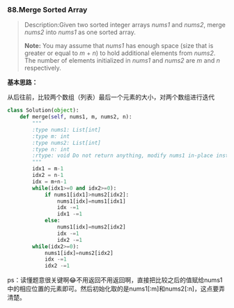 ### 88.Merge Sorted Array

> Description:Given two sorted integer arrays *nums1* and *nums2*, merge *nums2* into *nums1* as one sorted array.
>
> **Note:**
> You may assume that *nums1* has enough space (size that is greater or equal to *m* + *n*) to hold additional elements from *nums2*. The number of elements initialized in *nums1* and *nums2* are *m* and *n* respectively.

**基本思路：**

从后往前，比较两个数组（列表）最后一个元素的大小，对两个数组进行迭代

```python
class Solution(object):
    def merge(self, nums1, m, nums2, n):
        """
        :type nums1: List[int]
        :type m: int
        :type nums2: List[int]
        :type n: int
        :rtype: void Do not return anything, modify nums1 in-place instead.
        """    
        idx1 = m-1
        idx2 = n-1
        idx = m+n-1
        while(idx1>=0 and idx2>=0):
            if nums1[idx1]>nums2[idx2]:
                nums1[idx]=nums1[idx1]
                idx -=1
                idx1 -=1
            else:
                nums1[idx]=nums2[idx2]
                idx -=1
                idx2 -=1
        while(idx2>=0):
            nums1[idx]=nums2[idx2]
            idx -=1
            idx2 -=1
```

ps：读懂题意很关键啊😂不用返回不用返回啊，直接把比较之后的值赋给nums1中的相应位置的元素即可。然后初始化取的是nums1[:m]和nums2[:n]，这点要弄清楚。